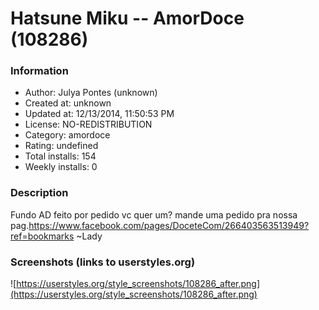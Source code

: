 # Hatsune Miku -- AmorDoce (108286)

### Information
- Author: Julya Pontes (unknown)
- Created at: unknown
- Updated at: 12/13/2014, 11:50:53 PM
- License: NO-REDISTRIBUTION
- Category: amordoce
- Rating: undefined
- Total installs: 154
- Weekly installs: 0


### Description
Fundo AD feito por pedido
vc quer um? mande uma pedido pra nossa pag.https://www.facebook.com/pages/DoceteCom/266403563513949?ref=bookmarks
~Lady


### Screenshots (links to userstyles.org)
![https://userstyles.org/style_screenshots/108286_after.png](https://userstyles.org/style_screenshots/108286_after.png)


